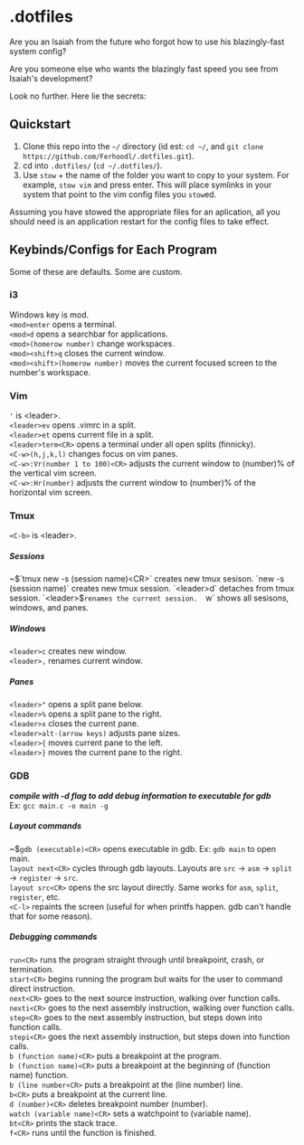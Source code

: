 # .dotfiles

Are you an Isaiah from the future who forgot how to use his blazingly-fast system config?  

Are you someone else who wants the blazingly fast speed you see from Isaiah's development?  

Look no further. Here lie the secrets:  

## Quickstart
1) Clone this repo into the `~/` directory (id est: `cd ~/`, and `git clone https://github.com/Ferhoodl/.dotfiles.git`).  
2) cd into `.dotfiles/` (`cd ~/.dotfiles/`).  
3) Use `stow` + the name of the folder you want to copy to your system. For example, `stow vim` and press enter. This will place symlinks in your system that point to the vim config files you `stow`ed.  

Assuming you have stowed the appropriate files for an aplication, all you should need is an application restart for the config files to take effect.  

## Keybinds/Configs for Each Program  

Some of these are defaults. Some are custom.  

### i3
Windows key is mod.  
`<mod>enter` opens a terminal.  
`<mod>d` opens a searchbar for applications.  
`<mod>(homerow number)` change workspaces.  
`<mod><shift>q` closes the current window.  
`<mod><shift>(homerow number)` moves the current focused screen to the number's workspace.   
### Vim
`'` is \<leader\>.  
`<leader>ev` opens .vimrc in a split.  
`<leader>et` opens current file in a split.  
`<leader>term<CR>` opens a terminal under all open splits (finnicky).  
`<C-w>(h,j,k,l)` changes focus on vim panes.  
`<C-w>:Vr(number 1 to 100)<CR>` adjusts the current window to (number)% of the vertical vim screen.  
`<C-w>:Hr(number)` adjusts the current window to (number)% of the horizontal vim screen.  

### Tmux
`<C-b>` is \<leader\>.  

##### Sessions
~$`tmux new -s (session name)<CR>` creates new tmux sesison.  
`new -s (session name)` creates new tmux session.  
`<leader>d` detaches from tmux session.  
`<leader>$` renames the current session.  
`<leader>w` shows all sesisons, windows, and panes.
##### Windows
`<leader>c` creates new window.  
`<leader>,` renames current window.

##### Panes
`<leader>"` opens a split pane below.  
`<leader>%` opens a split pane to the right.  
`<leader>x` closes the current pane.  
`<leader>alt-(arrow keys)` adjusts pane sizes.  
`<leader>{` moves current pane to the left.  
`<leader>}` moves the current pane to the right.  

### GDB
***compile with -d flag to add debug information to executable for gdb***  
Ex: `gcc main.c -o main -g`

##### Layout commands
~$`gdb (executable)<CR>` opens executable in gdb. Ex: `gdb main` to open main.  
`layout next<CR>` cycles through gdb layouts. Layouts are `src` -> `asm` -> `split` -> `register` -> `src`.  
`layout src<CR>` opens the src layout directly. Same works for `asm`, `split`, `register`, etc.  
`<C-l>` repaints the screen (useful for when printfs happen. gdb can't handle that for some reason).   

##### Debugging commands
`run<CR>` runs the program straight through until breakpoint, crash, or termination.  
`start<CR>` begins running the program but waits for the user to command direct instruction.  
`next<CR>` goes to the next source instruction, walking over function calls.  
`nexti<CR>` goes to the next assembly instruction, walking over function calls.  
`step<CR>` goes to the next assembly instruction, but steps down into function calls.  
`stepi<CR>` goes the next assembly instruction, but steps down into function calls.  
`b (function name)<CR>` puts a breakpoint at the program.  
`b (function name)<CR>` puts a breakpoint at the beginning of (function name) function.  
`b (line number<CR>` puts a breakpoint at the (line number) line.  
`b<CR>` puts a breakpoint at the current line.  
`d (number)<CR>` deletes breakpoint number (number).  
`watch (variable name)<CR>` sets a watchpoint to (variable name).  
`bt<CR>` prints the stack trace.  
`f<CR>` runs until the function is finished.  

